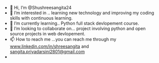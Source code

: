 - 👋 Hi, I’m @Shushreesangita24
- 👀 I’m interested in ..  learning new technology and improving my coding skills with continuous learning.
- 🌱 I’m currently learning.. Python full stack devlopement course.
- 💞️ I’m looking to collaborate on... project involving python and open source projects in web devlopement.
- 📫 How to reach me ...you can reach me through my www.linkedin.com/in/shreesangita and sangita.priyadarsini2801@gmail.com
- 

<!---
Shushreesangita24/Shushreesangita24 is a ✨ special ✨ repository because its `README.md` (this file) appears on your GitHub profile.
You can click the Preview link to take a look at your changes.
--->
